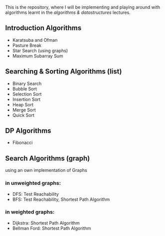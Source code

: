This is the repository, where I will be implementing
and playing around with algorithms learnt in the *algorithms & datastructures* lectures.

## Introduction Algorithms
- Karatsuba and Ofman
- Pasture Break
- Star Search (using graphs)
- Maximum Subarray Sum

## Searching & Sorting Algorithms (list)
- Binary Search
- Bubble Sort
- Selection Sort
- Insertion Sort
- Heap Sort
- Merge Sort
- Quick Sort

## DP Algorithms
- Fibonacci


## Search Algorithms (graph)
using an own implementation of Graphs
### in unweighted graphs:
- DFS: Test Reachability
- BFS: Test Reachability, Shortest Path Algorithm

### in weighted graphs:
- Dijkstra: Shortest Path Algorithm
- Bellman Ford: Shortest Path Algorithm

